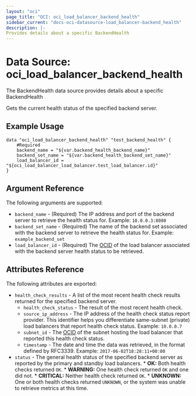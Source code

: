 ```yaml
---
layout: "oci"
page_title: "OCI: oci_load_balancer_backend_health"
sidebar_current: "docs-oci-datasource-load_balancer-backend_health"
description: |-
Provides details about a specific BackendHealth
---
```


# Data Source: oci_load_balancer_backend_health
The BackendHealth data source provides details about a specific BackendHealth

Gets the current health status of the specified backend server.

## Example Usage

```hcl
data "oci_load_balancer_backend_health" "test_backend_health" {
	#Required
	backend_name = "${var.backend_health_backend_name}"
	backend_set_name = "${var.backend_health_backend_set_name}"
	load_balancer_id = "${oci_load_balancer_load_balancer.test_load_balancer.id}"
}
```

## Argument Reference

The following arguments are supported:

* `backend_name` - (Required) The IP address and port of the backend server to retrieve the health status for.  Example: `10.0.0.3:8080` 
* `backend_set_name` - (Required) The name of the backend set associated with the backend server to retrieve the health status for.  Example: `example_backend_set` 
* `load_balancer_id` - (Required) The [OCID](https://docs.us-phoenix-1.oraclecloud.com/Content/General/Concepts/identifiers.htm) of the load balancer associated with the backend server health status to be retrieved.


## Attributes Reference

The following attributes are exported:

* `health_check_results` - A list of the most recent health check results returned for the specified backend server. 
	* `health_check_status` - The result of the most recent health check. 
	* `source_ip_address` - The IP address of the health check status report provider. This identifier helps you differentiate same-subnet (private) load balancers that report health check status.  Example: `10.0.0.7` 
	* `subnet_id` - The [OCID](https://docs.us-phoenix-1.oraclecloud.com/Content/General/Concepts/identifiers.htm) of the subnet hosting the load balancer that reported this health check status. 
	* `timestamp` - The date and time the data was retrieved, in the format defined by RFC3339.  Example: `2017-06-02T18:28:11+00:00` 
* `status` - The general health status of the specified backend server as reported by the primary and standby load balancers.  *   **OK:** Both health checks returned `OK`.  *   **WARNING:** One health check returned `OK` and one did not.  *   **CRITICAL:** Neither health check returned `OK`.  *   **UNKNOWN:** One or both health checks returned `UNKNOWN`, or the system was unable to retrieve metrics at this time. 

